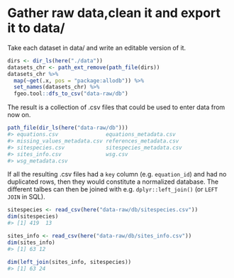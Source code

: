Gather raw data,clean it and export it to data/
================

Take each dataset in data/ and write an editable version of it.

``` r
dirs <- dir_ls(here("./data"))
datasets_chr <- path_ext_remove(path_file(dirs))
datasets_chr %>% 
  map(~get(.x, pos = "package:allodb")) %>% 
  set_names(datasets_chr) %>% 
  fgeo.tool::dfs_to_csv("data-raw/db")
```

The result is a collection of .csv files that could be used to enter
data from now on.

``` r
path_file(dir_ls(here("data-raw/db")))
#> equations.csv               equations_metadata.csv      
#> missing_values_metadata.csv references_metadata.csv     
#> sitespecies.csv             sitespecies_metadata.csv    
#> sites_info.csv              wsg.csv                     
#> wsg_metadata.csv
```

If all the resulting .csv files had a `key` column (e.g. `equation_id`)
and had no duplicated rows, then they would constitute a normalized
database. The different talbes can then be joined with e.g.
`dplyr::left_join()` (or `LEFT JOIN` in SQL).

``` r
sitespecies <- read_csv(here("data-raw/db/sitespecies.csv"))
dim(sitespecies)
#> [1] 419  13

sites_info <- read_csv(here("data-raw/db/sites_info.csv"))
dim(sites_info)
#> [1] 63 12

dim(left_join(sites_info, sitespecies))
#> [1] 63 24
```
